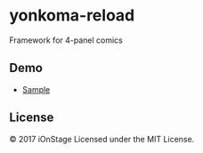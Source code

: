 # yonkoma-reload

Framework for 4-panel comics

## Demo

- [Sample](http://www.ionstage.org/yonkoma-reload/)

## License

&copy; 2017 iOnStage
Licensed under the MIT License.

